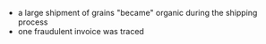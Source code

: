 - a large shipment of grains "became" organic during the shipping process
- one fraudulent invoice was traced